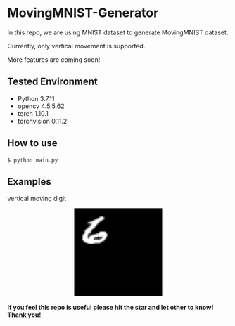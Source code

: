 # MovingMNIST-Generator
In this repo, we are using MNIST dataset to generate MovingMNIST dataset.

Currently, only vertical movement is supported.

More features are coming soon!

## Tested Environment

- Python 3.7.11
- opencv 4.5.5.62
- torch 1.10.1
- torchvision 0.11.2

## How to use

```
$ python main.py
```

## Examples

vertical moving digit
<p align="center">
    <img width="200" src="https://github.com/Eliyas0007/MovingMNIST-Generator/blob/main/examples/vertical.gif" alt="Vertivcal Example">
</p>

**If you feel this repo is useful please hit the star and let other to know! Thank you!**
